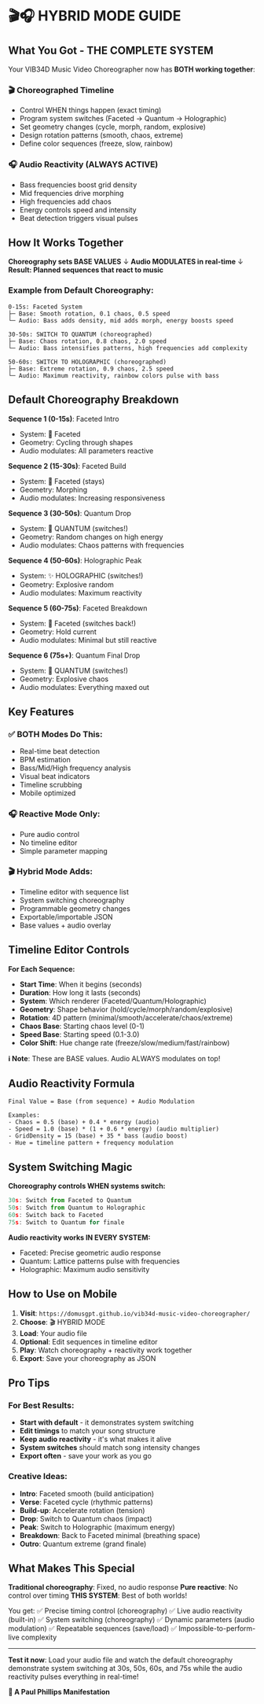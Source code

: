 # 🎬🎧 HYBRID MODE GUIDE

## What You Got - THE COMPLETE SYSTEM

Your VIB34D Music Video Choreographer now has **BOTH working together**:

### **🎬 Choreographed Timeline**
- Control WHEN things happen (exact timing)
- Program system switches (Faceted → Quantum → Holographic)
- Set geometry changes (cycle, morph, random, explosive)
- Design rotation patterns (smooth, chaos, extreme)
- Define color sequences (freeze, slow, rainbow)

### **🎧 Audio Reactivity** (ALWAYS ACTIVE)
- Bass frequencies boost grid density
- Mid frequencies drive morphing
- High frequencies add chaos
- Energy controls speed and intensity
- Beat detection triggers visual pulses

## How It Works Together

**Choreography sets BASE VALUES**
↓
**Audio MODULATES in real-time**
↓
**Result: Planned sequences that react to music**

### Example from Default Choreography:

```
0-15s: Faceted System
├─ Base: Smooth rotation, 0.1 chaos, 0.5 speed
└─ Audio: Bass adds density, mid adds morph, energy boosts speed

30-50s: SWITCH TO QUANTUM (choreographed)
├─ Base: Chaos rotation, 0.8 chaos, 2.0 speed
└─ Audio: Bass intensifies patterns, high frequencies add complexity

50-60s: SWITCH TO HOLOGRAPHIC (choreographed)
├─ Base: Extreme rotation, 0.9 chaos, 2.5 speed
└─ Audio: Maximum reactivity, rainbow colors pulse with bass
```

## Default Choreography Breakdown

**Sequence 1 (0-15s)**: Faceted Intro
- System: 🔷 Faceted
- Geometry: Cycling through shapes
- Audio modulates: All parameters reactive

**Sequence 2 (15-30s)**: Faceted Build
- System: 🔷 Faceted (stays)
- Geometry: Morphing
- Audio modulates: Increasing responsiveness

**Sequence 3 (30-50s)**: Quantum Drop
- System: 🌌 QUANTUM (switches!)
- Geometry: Random changes on high energy
- Audio modulates: Chaos patterns with frequencies

**Sequence 4 (50-60s)**: Holographic Peak
- System: ✨ HOLOGRAPHIC (switches!)
- Geometry: Explosive random
- Audio modulates: Maximum reactivity

**Sequence 5 (60-75s)**: Faceted Breakdown
- System: 🔷 Faceted (switches back!)
- Geometry: Hold current
- Audio modulates: Minimal but still reactive

**Sequence 6 (75s+)**: Quantum Final Drop
- System: 🌌 QUANTUM (switches!)
- Geometry: Explosive chaos
- Audio modulates: Everything maxed out

## Key Features

### ✅ BOTH Modes Do This:
- Real-time beat detection
- BPM estimation
- Bass/Mid/High frequency analysis
- Visual beat indicators
- Timeline scrubbing
- Mobile optimized

### 🎧 Reactive Mode Only:
- Pure audio control
- No timeline editor
- Simple parameter mapping

### 🎬 Hybrid Mode Adds:
- Timeline editor with sequence list
- System switching choreography
- Programmable geometry changes
- Exportable/importable JSON
- Base values + audio overlay

## Timeline Editor Controls

**For Each Sequence:**
- **Start Time**: When it begins (seconds)
- **Duration**: How long it lasts (seconds)
- **System**: Which renderer (Faceted/Quantum/Holographic)
- **Geometry**: Shape behavior (hold/cycle/morph/random/explosive)
- **Rotation**: 4D pattern (minimal/smooth/accelerate/chaos/extreme)
- **Chaos Base**: Starting chaos level (0-1)
- **Speed Base**: Starting speed (0.1-3.0)
- **Color Shift**: Hue change rate (freeze/slow/medium/fast/rainbow)

**ℹ️ Note**: These are BASE values. Audio ALWAYS modulates on top!

## Audio Reactivity Formula

```
Final Value = Base (from sequence) + Audio Modulation

Examples:
- Chaos = 0.5 (base) + 0.4 * energy (audio)
- Speed = 1.0 (base) * (1 + 0.6 * energy) (audio multiplier)
- GridDensity = 15 (base) + 35 * bass (audio boost)
- Hue = timeline pattern + frequency modulation
```

## System Switching Magic

**Choreography controls WHEN systems switch:**
```javascript
30s: Switch from Faceted to Quantum
50s: Switch from Quantum to Holographic
60s: Switch back to Faceted
75s: Switch to Quantum for finale
```

**Audio reactivity works IN EVERY SYSTEM:**
- Faceted: Precise geometric audio response
- Quantum: Lattice patterns pulse with frequencies
- Holographic: Maximum audio sensitivity

## How to Use on Mobile

1. **Visit**: `https://domusgpt.github.io/vib34d-music-video-choreographer/`
2. **Choose**: 🎬 HYBRID MODE
3. **Load**: Your audio file
4. **Optional**: Edit sequences in timeline editor
5. **Play**: Watch choreography + reactivity work together
6. **Export**: Save your choreography as JSON

## Pro Tips

### For Best Results:
- **Start with default** - it demonstrates system switching
- **Edit timings** to match your song structure
- **Keep audio reactivity** - it's what makes it alive
- **System switches** should match song intensity changes
- **Export often** - save your work as you go

### Creative Ideas:
- **Intro**: Faceted smooth (build anticipation)
- **Verse**: Faceted cycle (rhythmic patterns)
- **Build-up**: Accelerate rotation (tension)
- **Drop**: Switch to Quantum chaos (impact)
- **Peak**: Switch to Holographic (maximum energy)
- **Breakdown**: Back to Faceted minimal (breathing space)
- **Outro**: Quantum extreme (grand finale)

## What Makes This Special

**Traditional choreography**: Fixed, no audio response
**Pure reactive**: No control over timing
**THIS SYSTEM**: Best of both worlds!

You get:
✅ Precise timing control (choreography)
✅ Live audio reactivity (built-in)
✅ System switching (choreography)
✅ Dynamic parameters (audio modulation)
✅ Repeatable sequences (save/load)
✅ Impossible-to-perform-live complexity

---

**Test it now**: Load your audio file and watch the default choreography demonstrate system switching at 30s, 50s, 60s, and 75s while the audio reactivity pulses everything in real-time!

**🌟 A Paul Phillips Manifestation**
